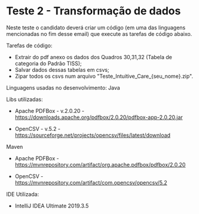 
# Teste 2 - Transformação de dados 
 
Neste teste o candidato deverá criar um código (em uma das linguagens mencionadas no fim desse email) 
que execute as tarefas de código abaixo. 

Tarefas de código:     
- Extrair do pdf anexo os dados dos Quadros 30,31,32 (Tabela de categoria do Padrão TISS);     
- Salvar dados dessas tabelas em csvs;     
- Zipar todos os csvs num arquivo "Teste_Intuitive_Care_{seu_nome}.zip".



Linguagens usadas no desenvolvimento:
Java

Libs utilizadas:

- Apache PDFBox - v.2.0.20 - https://downloads.apache.org/pdfbox/2.0.20/pdfbox-app-2.0.20.jar

- OpenCSV - v.5.2 - https://sourceforge.net/projects/opencsv/files/latest/download

Maven

- Apache PDFBox - https://mvnrepository.com/artifact/org.apache.pdfbox/pdfbox/2.0.20

- OpenCSV -https://mvnrepository.com/artifact/com.opencsv/opencsv/5.2

IDE Utilizada:

- IntelliJ IDEA Ultimate 2019.3.5
